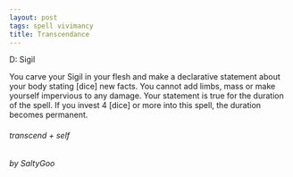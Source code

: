 ```yaml
---
layout: post
tags: spell vivimancy
title: Transcendance
---
```

D: Sigil

You carve your Sigil in your flesh and make a declarative statement about your body stating [dice] new facts. You cannot add limbs, mass or make yourself impervious to any damage. Your statement is true for the duration of the spell. If you invest 4 [dice] or more into this spell, the duration becomes permanent. 

###### transcend + self
###### by SaltyGoo
